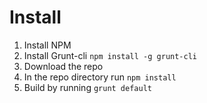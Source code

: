 # Install

1. Install NPM
2. Install Grunt-cli `npm install -g grunt-cli`
3. Download the repo
4. In the repo directory run `npm install`
5. Build by running `grunt default`
